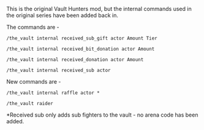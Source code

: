 This is the original Vault Hunters mod, but the internal commands used in the original series have been added back in.

The commands are -

    /the_vault internal received_sub_gift actor Amount Tier
    
    /the_vault internal received_bit_donation actor Amount
    
    /the_vault internal received_donation actor Amount
    
    /the_vault internal received_sub actor
    
New commands are -

    /the_vault internal raffle actor *
    
    /the_vault raider
    

*Received sub only adds sub fighters to the vault - no arena code has been added.
